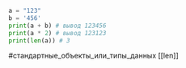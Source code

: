 ```python 
a = "123"
b = '456'
print(a + b) # вывод 123456
print(a * 2) # вывод 123123
print(len(a)) # 3
```

#стандартные_объекты_или_типы_данных [[len]]